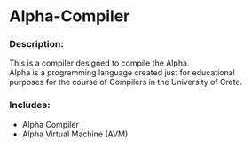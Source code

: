 Alpha-Compiler
==============

<h3>Description:</h3>
This is a compiler designed to compile the Alpha.<br>
Alpha is a programming language created just for educational<br>
purposes for the course of Compilers in the University of Crete.<br>

<h3>Includes:</h3>
<ul>
	<li>Alpha Compiler</li>
	<li>Alpha Virtual Machine (AVM)</li>
</ul>
